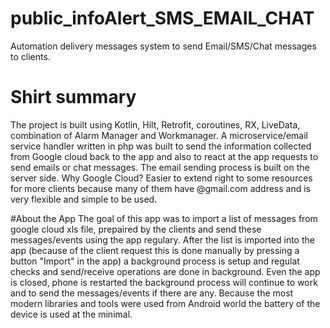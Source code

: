 # public_infoAlert_SMS_EMAIL_CHAT
Automation delivery messages system to send Email/SMS/Chat messages to clients.

# Shirt summary
The project is built using Kotlin, Hilt, Retrofit, coroutines, RX, LiveData, combination of Alarm Manager and Workmanager. 
A microservice/email service handler written in php  was built to send the information collected from Google cloud back to the app and also to react at the app requests to send emails or chat messages.
The email sending process is built on the server side.
Why Google Cloud? Easier to extend  right to some resources for more clients because many of them have @gmail.com address and is very flexible and simple to be used. 

#About the App
The goal of this app was to import a list of messages from google cloud xls file, prepaired by the clients and send these messages/events using the app regulary.
After the list is imported into the app (because of the client request this is done manually by pressing a button "Import" in the app) a background process is setup and regulat checks and send/receive operations are done in background. 
Even the app is closed, phone is restarted the background process will continue to work and to send the messages/events if there are any. 
Because the most modern libraries and tools were used from Android world the battery of the device is used at the minimal.

